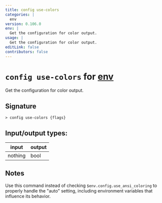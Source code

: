 ```yaml
---
title: config use-colors
categories: |
  env
version: 0.106.0
env: |
  Get the configuration for color output.
usage: |
  Get the configuration for color output.
editLink: false
contributors: false
---
```

<!-- This file is automatically generated. Please edit the command in https://github.com/nushell/nushell instead. -->

# `config use-colors` for [env](/commands/categories/env.md)

<div class='command-title'>Get the configuration for color output.</div>

## Signature

```> config use-colors {flags} ```


## Input/output types:

| input   | output |
| ------- | ------ |
| nothing | bool   |
## Notes
Use this command instead of checking `$env.config.use_ansi_coloring` to properly handle the "auto" setting, including environment variables that influence its behavior.